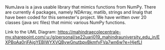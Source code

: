 NumJava is a java usable library that mimics functions from NumPy. 
There are currently 4 packages, namely NDArray, matlib, strings and linalg that have been coded for this semester's project. We have written over 20 classes (java src files) that mimic various NumPy functions.

Link to the UML Diagram: https://mahindraecolecentrale-my.sharepoint.com/:u:/g/personal/se22uari019_mahindrauniversity_edu_in/EXPBoAa0rjFAjgYEBlWYXVQBywGnutbpvBkmfyFVa7wn6w?e=HjefLI
